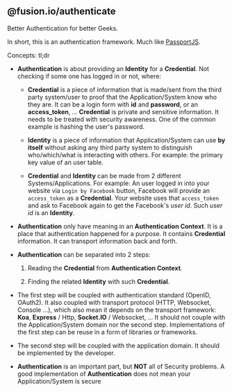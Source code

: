 @fusion.io/authenticate
-----------------------

Better Authentication for better Geeks.


In short, this is an authentication framework.
Much like [PassportJS](http://www.passportjs.org/).

Concepts: tl;dr

 - **Authentication** is about providing an **Identity** for a **Credential**.
 Not checking if some one has logged in or not, where:

    - **Credential** is a piece of information that is made/sent from the third party system/user to proof that the Application/System know who they are.
    It can be a login form with **id** and **password**, or an **access_token**, ...
    **Credential** is private and sensitive information. It needs to be treated with security awareness.
    One of the common example is hashing the user's password.

    - **Identity** is a piece of information that Application/System can use **by itself** without asking any third party system to distinguish who/which/what is interacting with others.
    For example: the primary key value of an user table.

    - **Credential** and **Identity** can be made from 2 different Systems/Applications.
    For example: An user logged in into your website via `Login by Facebook` button,
    Facebook will provide an `access_token` as a **Credential**.
    Your website uses that `access_token` and ask to Facebook again to get the Facebook's *user id*. Such *user id* is an **Identity**.

 - **Authentication** only have meaning in an **Authentication Context**.
 It is a place that authentication happened for a purpose.
 It contains **Credential** information.
 It can transport information back and forth.

 - **Authentication** can be separated into 2 steps:

    1. Reading the **Credential** from **Authentication Context**.

    2. Finding the related **Identity** with such **Credential**.

 - The first step will be coupled with authentication standard (OpenID, OAuth2).
 It also coupled with transport protocol (HTTP, Websocket, Console ...),
 which also mean it depends on the transport framework: **Koa**, **Express** / Http, **Socket.IO** / Websocket, ...
 It should not couple with the Application/System domain nor the second step.
 Implementations of the first step can be reuse in a form of libraries or frameworks.

 - The second step will be coupled with the application domain. It should be implemented by the developer.


 - **Authentication** is an important part, but **NOT** all of Security problems.
 A good implementation of **Authentication** does not mean your Application/System is secure